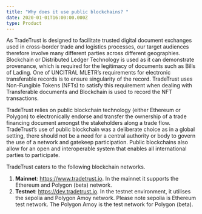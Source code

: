 ```yaml
---
title: "Why does it use public blockchains? "
date: 2020-01-01T16:00:00.000Z
type: Product
---
```


As TradeTrust is designed to facilitate trusted digital document exchanges used in cross-border trade and logistics processes, our target audiences therefore involve many different parties across different geographies. Blockchain or Distributed Ledger Technology is used as it can demonstrate provenance, which is required for the legitimacy of documents such as Bills of Lading. One of UNCITRAL MLETR’s requirements for electronic transferable records is to ensure singularity of the record. TradeTrust uses Non-Fungible Tokens (NFTs) to satisfy this requirement when dealing with Transferable documents and Blockchain is used to record the NFT transactions.

TradeTrust relies on public blockchain technology (either Ethereum or Polygon) to electronically endorse and transfer the ownership of a trade financing document amongst the stakeholders along a trade flow. TradeTrust’s use of public blockchain was a deliberate choice as in a global setting, there should not be a need for a central authority or body to govern the use of a network and gatekeep participation. Public blockchains also allow for an open and interoperable system that enables all international parties to participate.

TradeTrust caters to the following blockchain networks.

1. **Mainnet**: <https://www.tradetrust.io>. In the mainnet it supports the Ethereum and Polygon (beta) network.
2. **Testnet**: <https://dev.tradetrust.io>. In the testnet environment, it utilises the sepolia and Polygon Amoy network. Please note sepolia is Ethereum test network. The Polygon Amoy is the test network for Polygon (beta).
